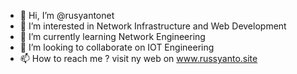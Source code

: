 - 👋 Hi, I’m @rusyantonet
- 👀 I’m interested in Network Infrastructure and Web Development
- 🌱 I’m currently learning Network Engineering
- 💞️ I’m looking to collaborate on IOT Engineering
- 📫 How to reach me ? visit ny web on www.russyanto.site

<!---
rusyantonet/rusyantonet is a ✨ special ✨ repository because its `README.md` (this file) appears on your GitHub profile.
You can click the Preview link to take a look at your changes.
--->
